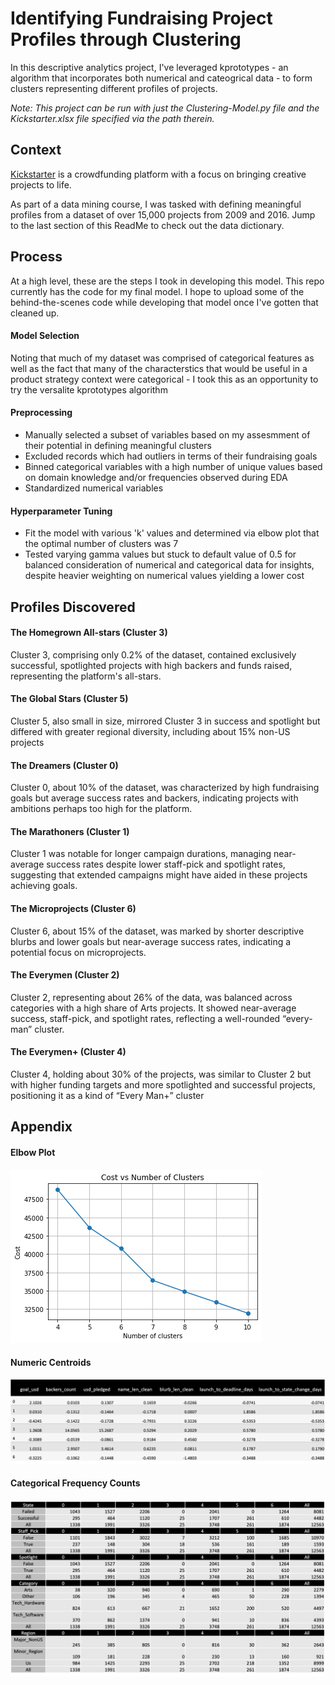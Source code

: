 
# Identifying Fundraising Project Profiles through Clustering

In this descriptive analytics project, I've leveraged kprototypes - an algorithm that incorporates both numerical and cateogrical data - to form clusters representing different profiles of projects. 

_Note: This project can be run with just the Clustering-Model.py file and the Kickstarter.xlsx file specified via the path therein._

## Context
[Kickstarter](https://www.kickstarter.com/about) is a crowdfunding platform with a focus on bringing creative projects to life.

As part of a data mining course, I was tasked with defining meaningful profiles from a dataset of over 15,000 projects from 2009 and 2016. Jump to the last section of this ReadMe to check out the data dictionary. 


## Process
At a high level, these are the steps I took in developing this model. This repo currently has the code for my final model. I hope to upload some of the behind-the-scenes code while developing that model once I've gotten that cleaned up. 

#### Model Selection
Noting that much of my dataset was comprised of categorical features as well as the fact that many of the characterstics that would be useful in a product strategy context were categorical - I took this as an opportunity to try the versalite kprototypes algorithm

#### Preprocessing
* Manually selected a subset of variables based on my assesmment of their potential in defining meaningful clusters
* Excluded records which had outliers in terms of their fundraising goals
* Binned categorical variables with a high number of unique values based on domain knowledge and/or frequencies observed during EDA
* Standardized numerical variables

#### Hyperparameter Tuning
* Fit the model with various 'k' values and determined via elbow plot that the optimal number of clusters was 7 
* Tested varying gamma values but stuck to default value of 0.5 for balanced consideration of numerical and categorical data for insights, despite heavier weighting on numerical values yielding a lower cost


## Profiles Discovered

#### The Homegrown All-stars (Cluster 3)
Cluster 3, comprising only 0.2% of the dataset, contained exclusively successful, spotlighted projects with high backers and funds raised, representing the platform's all-stars. 

#### The Global Stars (Cluster 5)
Cluster 5, also small in size, mirrored Cluster 3 in success and spotlight but differed with greater regional diversity, including about 15% non-US projects

#### The Dreamers (Cluster 0)
Cluster 0, about 10% of the dataset, was characterized by high fundraising goals but average success rates and backers, indicating projects with ambitions perhaps too high for the platform. 

#### The Marathoners (Cluster 1)
Cluster 1 was notable for longer campaign durations, managing near-average success rates despite lower staff-pick and spotlight rates, suggesting that extended campaigns might have aided in these projects achieving goals.

#### The Microprojects (Cluster 6)
Cluster 6, about 15% of the dataset, was marked by shorter descriptive blurbs and lower goals but near-average success rates, indicating a potential focus on microprojects. 

#### The Everymen (Cluster 2)
Cluster 2, representing about 26% of the data, was balanced across categories with a high share of Arts projects. It showed near-average success, staff-pick, and spotlight rates, reflecting a well-rounded “every-man” cluster.

#### The Everymen+ (Cluster 4)
Cluster 4, holding about 30% of the projects, was similar to Cluster 2 but with higher funding targets and more spotlighted and successful projects, positioning it as a kind of “Every Man+” cluster


## Appendix

#### Elbow Plot

![Elbow Plot](https://github.com/aoluwolerotimi/Kickstarter-Project-Clustering/blob/main/Images/Elbow%20Plot.png)


#### Numeric Centroids
![Numeric Centroids](https://github.com/aoluwolerotimi/Kickstarter-Project-Clustering/blob/main/Images/Numeric%20Centroids.png)


#### Categorical Frequency Counts
![Categorical Frequency Counts](https://github.com/aoluwolerotimi/Kickstarter-Project-Clustering/blob/main/Images/Categorical%20Frequency%20Counts.png)








